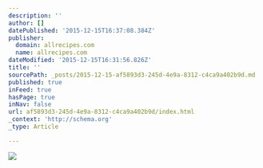 ```yaml
---
description: ''
author: []
datePublished: '2015-12-15T16:37:08.384Z'
publisher:
  domain: allrecipes.com
  name: allrecipes.com
dateModified: '2015-12-15T16:31:56.826Z'
title: ''
sourcePath: _posts/2015-12-15-af5893d3-245d-4e9a-8312-c4ca9a402b9d.md
published: true
inFeed: true
hasPage: true
inNav: false
url: af5893d3-245d-4e9a-8312-c4ca9a402b9d/index.html
_context: 'http://schema.org'
_type: Article

---
```

![](http://images.media-allrecipes.com/userphotos/720x405/2996.jpg)